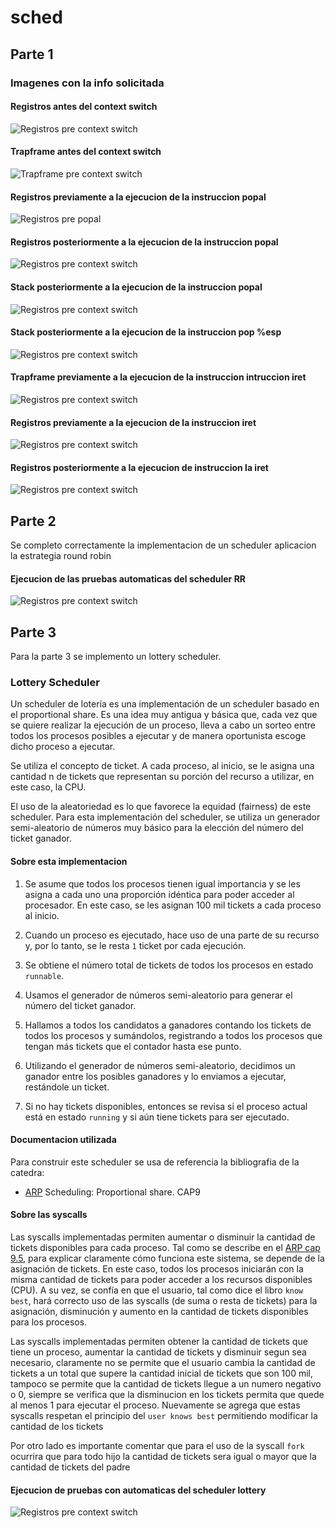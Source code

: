 # sched

## Parte 1 

### Imagenes con la info solicitada 

#### Registros antes del context switch
![ Registros pre context switch](docs/regs_pre_cs.png)

#### Trapframe antes del context switch 
![ Trapframe pre context switch](docs/tf_pre_cs.png)

#### Registros previamente a la ejecucion de la instruccion popal 
![ Registros pre popal](docs/regs_pre_popal.png)

#### Registros posteriormente a la ejecucion de la instruccion popal
![ Registros pre context switch](docs/regs_post_popal.png)

#### Stack posteriormente a la ejecucion de la instruccion popal
![ Registros pre context switch](docs/stack_post_popal.png)

#### Stack posteriormente a la ejecucion de la instruccion pop %esp 
![ Registros pre context switch](docs/stack_post_popesp.png)

#### Trapframe previamente a la ejecucion de la instruccion intruccion iret 
![ Registros pre context switch](docs/tf_pre_iret.png)

#### Registros previamente a la ejecucion de la instruccion iret   
![ Registros pre context switch](docs/regs_pre_iret.png)

####  Registros posteriormente a la ejecucion de instruccion la iret 
![ Registros pre context switch](docs/regs_post_iret.png)

## Parte 2

Se completo correctamente la implementacion de un scheduler aplicacion la estrategia round robin 

####  Ejecucion de las pruebas automaticas del scheduler RR 
![ Registros pre context switch](docs/pruebasrr.png)


## Parte 3

Para la parte 3 se implemento un lottery scheduler. 

### Lottery Scheduler

Un scheduler de lotería es una implementación de un scheduler basado en el proportional share. Es una idea muy antigua y básica que, cada vez que se quiere realizar la ejecución de un proceso, lleva a cabo un sorteo entre todos los procesos posibles a ejecutar y de manera oportunista escoge dicho proceso a ejecutar.

Se utiliza el concepto de ticket. A cada proceso, al inicio, se le asigna una cantidad n de tickets que representan su porción del recurso a utilizar, en este caso, la CPU.

El uso de la aleatoriedad es lo que favorece la equidad (fairness) de este scheduler. Para esta implementación del scheduler, se utiliza un generador semi-aleatorio de números muy básico para la elección del número del ticket ganador.

#### Sobre esta implementacion

1. Se asume que todos los procesos tienen igual importancia y se les asigna a cada uno una proporción idéntica para poder acceder al procesador. En este caso, se les asignan 100 mil tickets a cada proceso al inicio.

2. Cuando un proceso es ejecutado, hace uso de una parte de su recurso y, por lo tanto, se le resta `1` ticket por cada ejecución.

3. Se obtiene el número total de tickets de todos los procesos en estado `runnable`.

4. Usamos el generador de números semi-aleatorio para generar el número del ticket ganador.

5. Hallamos a todos los candidatos a ganadores contando los tickets de todos los procesos y sumándolos, registrando a todos los procesos que tengan más tickets que el contador hasta ese punto.

6. Utilizando el generador de números semi-aleatorio, decidimos un ganador entre los posibles ganadores y lo enviamos a ejecutar, restándole un ticket.

7. Si no hay tickets disponibles, entonces se revisa si el proceso actual está en estado `running` y si aún tiene tickets para ser ejecutado.

#### Documentacion utilizada

Para construir este scheduler se usa de referencia la bibliografia de la catedra:

- [ARP](http://ostep.org) Scheduling: Proportional share. CAP9

#### Sobre las syscalls 

Las syscalls implementadas permiten aumentar o disminuir la cantidad de tickets disponibles para cada proceso. Tal como se describe en el [ARP cap 9.5](http://ostep.org), para explicar claramente cómo funciona este sistema, se depende de la asignación de tickets. En este caso, todos los procesos iniciarán con la misma cantidad de tickets para poder acceder a los recursos disponibles (CPU). A su vez, se confía en que el usuario, tal como dice el libro `know best`, hará correcto uso de las syscalls (de suma o resta de tickets) para la asignación, disminución y aumento en la cantidad de tickets disponibles para los procesos.

Las syscalls implementadas permiten obtener la cantidad de tickets que tiene un proceso, aumentar la cantidad de tickets y disminuir segun sea necesario, claramente no se permite que el usuario cambia la cantidad de tickets a un total que supere la cantidad inicial de tickets que son 100 mil, tampoco se permite que la cantidad de tickets llegue a un numero negativo o 0, siempre se verifica que la disminucion en los tickets permita que quede al menos 1 para ejecutar el proceso. Nuevamente se agrega que estas syscalls respetan el principio del `user knows best` permitiendo modificar la cantidad de los tickets

Por otro lado es importante comentar que para el uso de la syscall `fork` ocurrira que para todo hijo la cantidad de tickets sera igual o mayor que la cantidad de tickets del padre

#### Ejecucion de pruebas con automaticas del scheduler lottery 

![ Registros pre context switch](docs/pruebaspr.png)



